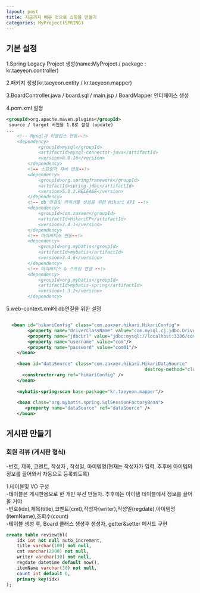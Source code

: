```yaml
---
layout: post
title: 지금까지 배운 것으로 쇼핑몰 만들기
categories: MyProject(SPRING)
---
```


## 기본 설정
1.Spring Legacy Project 생성(name:MyProject / package : kr.taeyeon.controller)

2.패키지 생성(kr.taeyeon.entity / kr.taeyeon.mapper)

3.BoardController.java / board.sql / main.jsp / BoardMapper 인터페이스 생성 

4.pom.xml 설정

```1=pom.xml
<groupId>org.apache.maven.plugins</groupId>
 source / target 버전을 1.8로 설정 (update)
...
    <!-- Mysql과 이클립스 연동--!>
    <dependency>
			<groupId>mysql</groupId>
			<artifactId>mysql-connector-java</artifactId>
			<version>8.0.16</version>
		</dependency>
		<!-- 스프링과 자바 연동--!>
		<dependency>
			<groupId>org.springframework</groupId>
			<artifactId>spring-jdbc</artifactId>
			<version>5.0.2.RELEASE</version>
		</dependency>
		<!-- db 연결및 커넥션풀 생성을 위한 Hikari API --!>
		<dependency>
			<groupId>com.zaxxer</groupId>
			<artifactId>HikariCP</artifactId>
			<version>3.4.1</version>
		</dependency>
		<!-- 마이바티스 연동--!>
		<dependency>
			<groupId>org.mybatis</groupId>
			<artifactId>mybatis</artifactId>
			<version>3.4.6</version>
		</dependency>
		<!-- 마이바티스 & 스프링 연결 --!>
		<dependency>
			<groupId>org.mybatis</groupId>
			<artifactId>mybatis-spring</artifactId>
			<version>1.3.2</version>
		</dependency>
```

5.web-context.xml에 db연결을 위한 설정
```2=web-context.xml

  <bean id="hikariConfig" class="com.zaxxer.hikari.HikariConfig">
		<property name="driverClassName" value="com.mysql.cj.jdbc.Driver"/>
		<property name="jdbcUrl" value="jdbc:mysql://localhost:3306/com?serverTimezone=UTC"/>
		<property name="username" value="com"/>
		<property name="password" value="com01"/>
	</bean>
	
	<bean id="dataSource" class="com.zaxxer.hikari.HikariDataSource" 
	                                                destroy-method="close">
      <constructor-arg ref="hikariConfig" />
    </bean>
    
    <mybatis-spring:scan base-package="kr.taeyeon.mapper"/>
    
    <bean class="org.mybatis.spring.SqlSessionFactoryBean">
       <property name="dataSource" ref="dataSource" />
    </bean>
```
## 게시판 만들기

<h3>회원 리뷰 (게시판 형식)</h3>
-번호, 제목, 코멘트, 작성자 , 작성일, 아이템명(현재는 작성자가 입력, 추후에 아이템의 정보를 끌어와서 자동으로 등록되도록)<br>

1.테이블및 VO 구성<br>
-테이블은 게시판용으로 한 개만 우선 만들자. 추후에는 아이템 테이블에서 정보를 끌어올 거야<br>
-번호(idx),제목(title),코멘트(cmt),작성자(writer),작성일(regdate),아이템명(itemName),조회수(count)<br>
-테이블 생성 후, Board 클래스 생성후 생성자, getter&setter 메서드 구현

```3=board.sql
create table reviewtbl(
	idx int not null auto_increment,
	title varchar(100) not null,
	cmt varchar(2000) not null,
	writer varchar(30) not null,
	regdate datetime default now(),
	itemName varchar(30) not null,
	count int default 0,
	primary key(idx)
);
```
